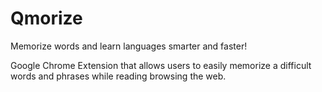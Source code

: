 # Qmorize
Memorize words and learn languages smarter and faster!

Google Chrome Extension that allows users to easily memorize a difficult words and phrases while reading browsing the web.
